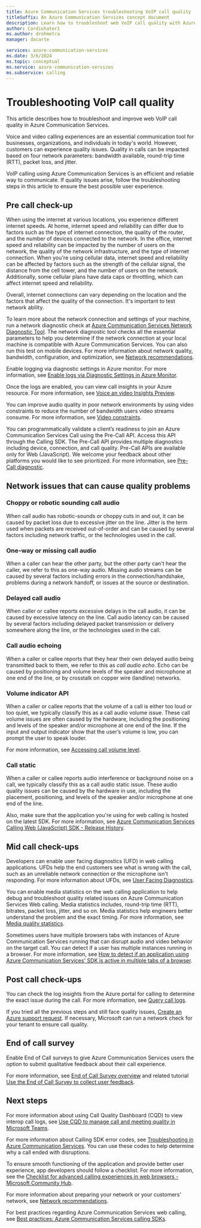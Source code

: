 ```yaml
---
title: Azure Communication Services troubleshooting VoIP call quality
titleSuffix: An Azure Communication Services concept document
description: Learn how to troubleshoot web VoIP call quality with Azure Communication Services.
author: Cardiohater1
ms.author: drohmetra
manager: dacarte

services: azure-communication-services
ms.date: 3/6/2024
ms.topic: conceptual
ms.service: azure-communication-services
ms.subservice: calling
---
```



# Troubleshooting VoIP call quality 

This article describes how to troubleshoot and improve web VoIP call quality in Azure Communication Services.

Voice and video calling experiences are an essential communication tool for businesses, organizations, and individuals in today's world. However, customers can experience quality issues. Quality in calls can be impacted based on four network parameters: bandwidth available, round-trip time (RTT), packet loss, and jitter. 

VoIP calling using Azure Communication Services is an efficient and reliable way to communicate. If quality issues arise, follow the troubleshooting steps in this article to ensure the best possible user experience. 

## Pre call check-up 

When using the internet at various locations, you experience different internet speeds. At home, internet speed and reliability can differ due to factors such as the type of internet connection, the quality of the router, and the number of devices connected to the network. In the office, internet speed and reliability can be impacted by the number of users on the network, the quality of the network infrastructure, and the type of internet connection. When you're using cellular data, internet speed and reliability can be affected by factors such as the strength of the cellular signal, the distance from the cell tower, and the number of users on the network. Additionally, some cellular plans have data caps or throttling, which can affect internet speed and reliability.  

Overall, internet connections can vary depending on the location and the factors that affect the quality of the connection. It's important to test network ability. 

To learn more about the network connection and settings of your machine, run a network diagnostic check at [Azure Communication Services Network Diagnostic Tool](https://azurecommdiagnostics.net/). The network diagnostic tool checks all the essential parameters to help you determine if the network connection at your local machine is compatible with Azure Communication Services. You can also run this test on mobile devices. For more information about network quality, bandwidth, configuration, and optimization, see [Network recommendations](network-requirements.md).

Enable logging via diagnostic settings in Azure monitor. For more information, see [Enable logs via Diagnostic Settings in Azure Monitor](../analytics/enable-logging.md).

Once the logs are enabled, you can view call insights in your Azure resource. For more information, see [Voice an video Insights Preview](../analytics/insights/voice-and-video-insights.md). 

You can improve audio quality in poor network environments by using video constraints to reduce the number of bandwidth users video streams consume. For more information, see [Video constraints](video-constraints.md). 

You can programmatically validate a client’s readiness to join an Azure Communication Services Call using the Pre-Call API. Access this API through the Calling SDK. The Pre-Call API provides multiple diagnostics including device, connection, and call quality. Pre-Call APIs are available only for Web (JavaScript). We welcome your feedback about other platforms you would like to see prioritized. For more information, see [Pre-Call diagnostic](pre-call-diagnostics.md). 

## Network issues that can cause quality problems 

### Choppy or robotic sounding call audio 

When call audio has robotic-sounds or choppy cuts in and out, it can be caused by packet loss due to excessive jitter on the line. Jitter is the term used when packets are received out-of-order and can be caused by several factors including network traffic, or the technologies used in the call. 

### One-way or missing call audio 

When a caller can hear the other party, but the other party can't hear the caller, we refer to this as one-way audio. Missing audio streams can be caused by several factors including errors in the connection/handshake, problems during a network handoff, or issues at the source or destination. 

### Delayed call audio 

When caller or callee reports excessive delays in the call audio, it can be caused by excessive latency on the line. Call audio latency can be caused by several factors including delayed packet transmission or delivery somewhere along the line, or the technologies used in the call. 

### Call audio echoing 

When a caller or callee reports that they hear their own delayed audio being transmitted back to them, we refer to this as *call audio echo*. Echo can be caused by positioning and volume levels of the speaker and microphone at one end of the line, or by crosstalk on copper wire (landline) networks. 

### Volume indicator API

When a caller or callee reports that the volume of a call is either too loud or too quiet, we typically classify this as a call audio volume issue. These call volume issues are often caused by the hardware, including the positioning and levels of the speaker and/or microphone at one end of the line. If the input and output indicator show that the user’s volume is low, you can prompt the user to speak louder.

For more information, see [Accessing call volume level](../../quickstarts/voice-video-calling/get-started-volume-indicator.md). 

### Call static 

When a caller or callee reports audio interference or background noise on a call, we typically classify this as a call audio static issue. These audio quality issues can be caused by the hardware in use, including the placement, positioning, and levels of the speaker and/or microphone at one end of the line. 

Also, make sure that the application you're using for web calling is hosted on the latest SDK. For more information, see [Azure Communication Services Calling Web (JavaScript) SDK - Release History](https://github.com/Azure/Communication/blob/master/releasenotes/acs-javascript-calling-library-release-notes.md).

## Mid call check-ups

Developers can enable user facing diagnostics (UFD) in web calling applications. UFDs help the end customers see what is wrong with the call, such as an unreliable network connection or the microphone isn't responding. For more information about UFDs, see [User Facing Diagnostics](user-facing-diagnostics.md). 

You can enable media statistics on the web calling application to help debug and troubleshoot quality related issues on Azure Communication Services Web calling. Media statistics includes, round-trip time (RTT), bitrates, packet loss, jitter, and so on. Media statistics help engineers better understand the problem and the exact timing. For more information, see [Media quality statistics](media-quality-sdk.md). 

Sometimes users have multiple browsers tabs with instances of Azure Communication Services running that can disrupt audio and video behavior on the target call. You can detect if a user has multiple instances running in a browser. For more information, see [How to detect if an application using Azure Communication Services' SDK is active in multiple tabs of a browser](../../how-tos/calling-sdk/is-sdk-active-in-multiple-tabs.md). 

## Post call check-ups 

You can check the log insights from the Azure portal for calling to determine the exact issue during the call. For more information, see [Query call logs](../analytics/query-call-logs.md). 

If you tried all the previous steps and still face quality issues, [Create an Azure support request](../../../azure-portal/supportability/how-to-create-azure-support-request.md). If necessary, Microsoft can run a network check for your tenant to ensure call quality.

## End of call survey 

Enable End of Call surveys to give Azure Communication Services users the option to submit qualitative feedback about their call experience. 

For more information, see [End of Call Survey overview](end-of-call-survey-concept.md) and related tutorial [Use the End of Call Survey to collect user feedback](../../tutorials/end-of-call-survey-tutorial.md). 

## Next steps

For more information about using Call Quality Dashboard (CQD) to view interop call logs, see [Use CQD to manage call and meeting quality in Microsoft Teams](/microsoftteams/quality-of-experience-review-guide).

For more information about Calling SDK error codes, see [Troubleshooting in Azure Communication Services](../troubleshooting-codes.md#calling-sdk-error-codes). You can use these codes to help determine why a call ended with disruptions.

To ensure smooth functioning of the application and provide better user experience, app developers should follow a checklist. For more information, see the [Checklist for advanced calling experiences in web browsers - Microsoft Community Hub](https://techcommunity.microsoft.com/t5/azure-communication-services/checklist-for-advanced-calling-experiences-in-web-browsers/ba-p/3266312). 

For more information about preparing your network or your customers’ network, see [Network recommendations](network-requirements.md).
 
For best practices regarding Azure Communication Services web calling, see [Best practices: Azure Communication Services calling SDKs](../best-practices.md). 

